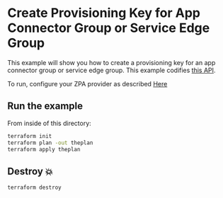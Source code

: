 
# Create Provisioning Key for App Connector Group or Service Edge Group

This example will show you how to create a provisioning key for an app connector group or service edge group.
This example codifies [this API](https://help.zscaler.com/zpa/api-reference#/provisioningKey-controller).

To run, configure your ZPA provider as described [Here](https://github.com/SecurityGeekIO/terraform-provider-zpa/blob/master/website/docs/index.html.markdown)

## Run the example

From inside of this directory:

```bash
terraform init
terraform plan -out theplan
terraform apply theplan
```

## Destroy 💥

```bash
terraform destroy
```
